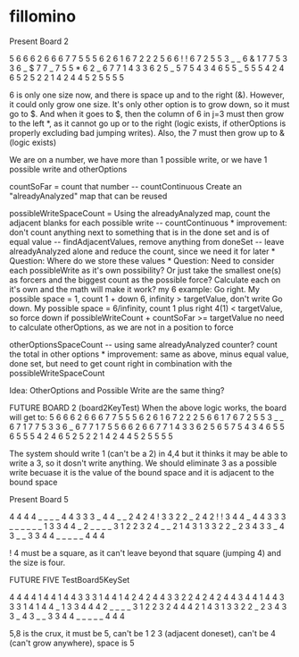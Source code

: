 # fillomino

Present Board 2

5 6 6 6 2 6 6 6 7 7
5 5 5 6 2 6 1 6 7 2
2 2 5 6 6 ! ! 6 7 2
5 5 3 _ _ 6 & 1 7 7
5 3 3 6 _ $ 7 7 _ 7
5 5 * 6 2 _ 6 7 7 1
4 3 3 6 2 5 _ 5 7 5
4 3 4 6 5 5 _ 5 5 5
4 2 4 6 5 2 5 2 2 1
4 2 4 4 5 2 5 5 5 5

6 is only one size now, and there is space up and to the right (&).  However, it could only grow one size.  It's only other option is to grow down, so it must go to $.  And when it goes to $, then the column of 6 in j=3 must then grow to the left *, as it cannot go up or to the right (logic exists, if otherOptions is properly excluding bad jumping writes).  Also, the 7 must then grow up to & (logic exists)

We are on a number, we have more than 1 possible write, or we have 1 possible write and otherOptions


countSoFar = count that number -- countContinuous
Create an "alreadyAnalyzed" map that can be reused

possibleWriteSpaceCount = Using the alreadyAnalyzed map, count the adjacent blanks for each possible write -- countContinuous
    * improvement: don't count anything next to something that is in the done set and is of equal value -- findAdjacentValues, remove anything from doneSet -- leave alreadyAnalyzed alone and reduce the count, since we need it for later
    * Question:  Where do we store these values
    * Question: Need to consider each possibleWrite as it's own possibility?  Or just take the smallest one(s) as forcers and the biggest count as the possible force?  Calculate each on it's own and the math will make it work?
        my 6 example: Go right.  My possible space = 1, count 1 + down 6, infinity > targetValue, don't write
                      Go down. My possible space = 6/infinity, count 1 plus right 4(1) < targetValue, so force down
if possibleWriteCount + countSoFar >= targetValue  no need to calculate otherOptions, as we are not in a position to force

otherOptionsSpaceCount -- using same alreadyAnalyzed counter? count the total in other options
    * improvement: same as above, minus equal value, done set, but need to get count right in combination with the possibleWriteSpaceCount

Idea:  OtherOptions and Possible Write are the same thing?


FUTURE BOARD 2 (board2KeyTest)
When the above logic works, the board will get to:
5 6 6 6 2 6 6 6 7 7
5 5 5 6 2 6 1 6 7 2
2 2 5 6 6 1 7 6 7 2
5 5 3 _ _ 6 7 1 7 7
5 3 3 6 _ 6 7 7 1 7
5 5 6 6 2 6 6 7 7 1
4 3 3 6 2 5 6 5 7 5
4 3 4 6 5 5 6 5 5 5
4 2 4 6 5 2 5 2 2 1
4 2 4 4 5 2 5 5 5 5

The system should write 1 (can't be a 2) in 4,4 but it thinks it may be able to write a 3, so it dosn't write anything.  We should eliminate 3 as a possible write becuase it is the value of the bound space and it is adjacent to the bound space

Present Board 5

4 4 4 4 _ _ _ _ 4 4
3 3 3 _ 4 4 _ _ 2 4
2 4 ! 3 3 2 2 _ 2 4
2 ! ! 3 4 4 _ 4 4 3
3 3 _ _ _ _ _ _ 1 3
3 4 4 _ 2 _ _ _ _ 3
1 2 2 3 2 4 _ _ 2 1
4 3 1 3 3 2 2 _ 2 3
4 3 3 _ 4 3 _ _ 3 3
4 4 _ _ _ _ _ 4 4 4

! 4 must be a square, as it can't leave beyond that square (jumping 4) and the size is four.  

FUTURE FIVE TestBoard5KeySet

4 4 4 4 1 4 4 1 4 4
3 3 3 1 4 4 1 4 2 4
2 4 4 3 3 2 2 4 2 4
2 4 4 3 4 4 1 4 4 3
3 3 1 4 1 4 4 _ 1 3
3 4 4 4 2 _ _ _ _ 3
1 2 2 3 2 4 4 4 2 1
4 3 1 3 3 2 2 _ 2 3
4 3 3 _ 4 3 _ _ 3 3
4 4 _ _ _ _ _ 4 4 4

5,8 is the crux, it must be 5, can't be 1 2 3 (adjacent doneset), can't be 4 (can't grow anywhere), space is 5